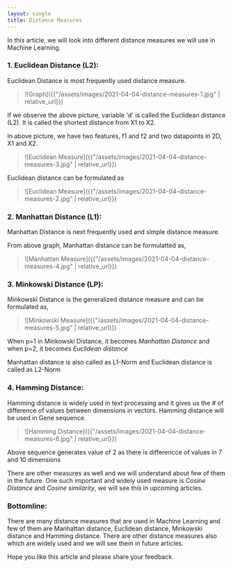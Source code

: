 ```yaml
---
layout: single
title: Distance Measures
---
```

In this article, we will look into different distance measures we will use in Machine Learning. 

### 1. Euclidean Distance (L2):

Euclidean Distance is most frequently used distance measure. 

> ![Graph]({{"/assets/images/2021-04-04-distance-measures-1.jpg" | relative_url}})

If we observe the above picture, variable 'd' is called the Euclidean distance (L2). It is called the shortest distance from X1 to X2.

In above picture, we have two features, f1 and f2 and two datapoints in 2D, X1 and X2.

> ![Euclidean Measure]({{"/assets/images/2021-04-04-distance-measures-3.jpg" | relative_url}})


Euclidean distance can be formulated as 

> ![Euclidean Measure]({{"/assets/images/2021-04-04-distance-measures-2.jpg" | relative_url}})  

### 2. Manhattan Distance (L1):

Manhattan Distance is next frequently used and simple distance measure.

From above graph, Manhattan distance can be formulatted as,

> ![Manhattan Measure]({{"/assets/images/2021-04-04-distance-measures-4.jpg" | relative_url}})

### 3. Minkowski Distance (LP):

Minkowski Distance is the generalized distance measure and can be formulated as, 

> ![Minkowski Measure]({{"/assets/images/2021-04-04-distance-measures-5.jpg" | relative_url}})

When p=1 in Minkowski Distance, it becomes *Manhattan Distance* and when p=2, it becomes *Euclidean distance*

Manhattan distance is also called as L1-Norm and Euclidean distance is called as L2-Norm

### 4. Hamming Distance:

Hamming distance is widely used in text processing and it gives us the # of difference of values between dimensions in vectors.
Hamming distance will  be used in Gene sequence.

> ![Hamming Distance]({{"/assets/images/2021-04-04-distance-measures-6.jpg" | relative_url}})

Above sequence generates value of 2 as there is differencce of values in 7 and 10 dimensions


There are other measures as well and we will understand about few of them in the future. One such important and widely used measure is *Cosine Distance* and *Cosine similarity*, we will see this in upcoming articles.

### Bottomline:

There are many distance measures that are used in Machine Learning and few of them are Manhattan distance, Euclidean distance, Minkowski distance and Hamming distance. 
There are other distance measures also which are widely used and we will see them in future articles.

Hope you like this article and please share your feedback.